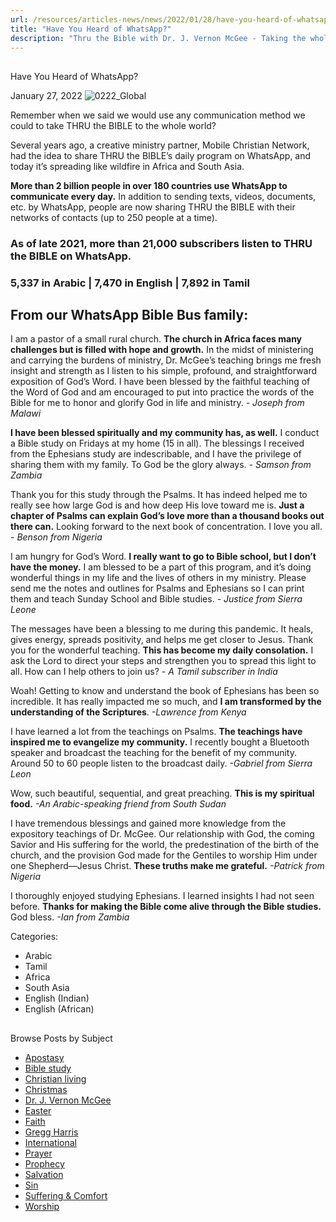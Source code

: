 ```yaml
---
url: /resources/articles-news/news/2022/01/28/have-you-heard-of-whatsapp
title: "Have You Heard of WhatsApp?"
description: "Thru the Bible with Dr. J. Vernon McGee - Taking the whole Word to the whole world"
---
```







## 
 Have You Heard of WhatsApp?


January 27, 2022
![](https://ttb.org/images/default-source/features-and-news/0222_global45bdece1-1b18-4f24-93ad-209b5758c1fc.jpg?sfvrsn=b7231816_1 "0222_Global")




Remember when we said we would use any communication method we could to take THRU the BIBLE to the whole world? 

Several years ago, a creative ministry partner, Mobile Christian Network, had the idea to share THRU the BIBLE’s daily program on WhatsApp, and today it’s spreading like wildfire in Africa and South Asia. 

**More than 2 billion people in over 180 countries use WhatsApp to communicate every day.** In addition to sending texts, videos, documents, etc. by WhatsApp, people are now sharing THRU the BIBLE with their networks of contacts (up to 250 people at a time).

### As of late 2021, more than 21,000 subscribers listen to THRU the BIBLE on WhatsApp.

### 5,337 in Arabic | 7,470 in English | 7,892 in Tamil

## From our WhatsApp Bible Bus family:

I am a pastor of a small rural church. **The church in Africa faces many challenges but is filled with hope and growth.** In the midst of ministering and carrying the burdens of ministry, Dr. McGee’s teaching brings me fresh insight and strength as I listen to his simple, profound, and straightforward exposition of God’s Word. I have been blessed by the faithful teaching of the Word of God and am encouraged to put into practice the words of the Bible for me to honor and glorify God in life and ministry. *- Joseph from Malawi*

**I have been blessed spiritually and my community has, as well.** I conduct a Bible study on Fridays at my home (15 in all). The blessings I received from the Ephesians study are indescribable, and I have the privilege of sharing them with my family. To God be the glory always. *- Samson from Zambia*

Thank you for this study through the Psalms. It has indeed helped me to really see how large God is and how deep His love toward me is. **Just a chapter of Psalms can explain God’s love more than a thousand books out there can.** Looking forward to the next book of concentration. I love you all. *- Benson from Nigeria*

I am hungry for God’s Word. **I really want to go to Bible school, but I don’t have the money.** I am blessed to be a part of this program, and it’s doing wonderful things in my life and the lives of others in my ministry. Please send me the notes and outlines for Psalms and Ephesians so I can print them and teach Sunday School and Bible studies. *- Justice from Sierra Leone*

The messages have been a blessing to me during this pandemic. It heals, gives energy, spreads positivity, and helps me get closer to Jesus. Thank you for the wonderful teaching. **This has become my daily consolation.** I ask the Lord to direct your steps and strengthen you to spread this light to all. How can I help others to join us? *- A Tamil subscriber in India*

Woah! Getting to know and understand the book of Ephesians has been so incredible. It has really impacted me so much, and **I am transformed by the understanding of the Scriptures**. *-Lawrence from Kenya*

I have learned a lot from the teachings on Psalms. **The teachings have inspired me to evangelize my community.** I recently bought a Bluetooth speaker and broadcast the teaching for the benefit of my community. Around 50 to 60 people listen to the broadcast daily. *-Gabriel from Sierra Leon*

Wow, such beautiful, sequential, and great preaching. **This is my spiritual food.** *-An Arabic-speaking friend from South Sudan*

I have tremendous blessings and gained more knowledge from the expository teachings of Dr. McGee. Our relationship with God, the coming Savior and His suffering for the world, the predestination of the birth of the church, and the provision God made for the Gentiles to worship Him under one Shepherd—Jesus Christ. **These truths make me grateful.** *-Patrick from Nigeria*

I thoroughly enjoyed studying Ephesians. I learned insights I had not seen before. **Thanks for making the Bible come alive through the Bible studies.** God bless. *-Ian from Zambia*



Categories: 


* Arabic
* Tamil
* Africa
* South Asia
* English (Indian)
* English (African)









## 
 Browse Posts by Subject


* [Apostasy](/resources/articles-news/-in-tags/tags/Apostasy)
* [Bible study](/resources/articles-news/-in-tags/tags/Bible-study)
* [Christian living](/resources/articles-news/-in-tags/tags/Christian-living)
* [Christmas](/resources/articles-news/-in-tags/tags/Christmas)
* [Dr. J. Vernon McGee](/resources/articles-news/-in-tags/tags/Dr-J-Vernon-McGee)
* [Easter](/resources/articles-news/-in-tags/tags/easter)
* [Faith](/resources/articles-news/-in-tags/tags/Faith)
* [Gregg Harris](/resources/articles-news/-in-tags/tags/Gregg-Harris)
* [International](/resources/articles-news/-in-tags/tags/International)
* [Prayer](/resources/articles-news/-in-tags/tags/prayer)
* [Prophecy](/resources/articles-news/-in-tags/tags/Prophecy)
* [Salvation](/resources/articles-news/-in-tags/tags/Salvation)
* [Sin](/resources/articles-news/-in-tags/tags/sin)
* [Suffering & Comfort](/resources/articles-news/-in-tags/tags/Suffering-Comfort)
* [Worship](/resources/articles-news/-in-tags/tags/worship)






